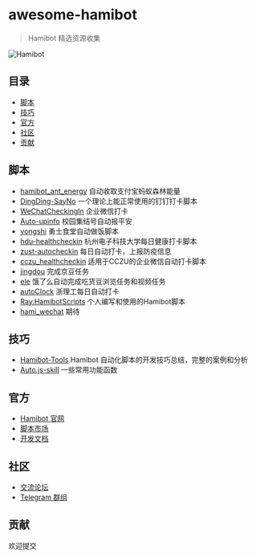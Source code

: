 # awesome-hamibot
> Hamibot 精选资源收集

![Hamibot](https://repository-images.githubusercontent.com/317106172/7d373900-616e-11eb-9170-ba931b11f1cb)

## 目录

- [脚本](#脚本)
- [技巧](#技巧)
- [官方](#官方)
- [社区](#社区)
- [贡献](#贡献)

## 脚本

- [hamibot_ant_energy](https://github.com/twocold0451/hamibot_ant_energy) 自动收取支付宝蚂蚁森林能量
- [DingDing-SayNo](https://github.com/fangyk-rel/DingDing-SayNo) 一个理论上能正常使用的钉钉打卡脚本
- [WeChatCheckingIn](https://github.com/hlsky1988/WeChatCheckingIn) 企业微信打卡
- [Auto-upinfo](https://github.com/cnsource/Auto-upinfo) 校园集结号自动报平安
- [yongshi](https://github.com/fnoopv/yongshi) 勇士食堂自动做饭脚本
- [hdu-healthcheckin](https://github.com/Leo-Mu/hdu-healthcheckin) 杭州电子科技大学每日健康打卡脚本
- [zust-autocheckin](https://github.com/ShaoaAllen/zust-autocheckin) 每日自动打卡，上报防疫信息
- [cczu_healthcheckin](https://github.com/HellSakura/cczu_healthcheckin) 适用于CCZU的企业微信自动打卡脚本
- [jingdou](https://github.com/67here/jingdou) 完成京豆任务
- [ele](https://github.com/67here/ele) 饿了么自动完成吃货豆浏览任务和视频任务
- [autoClock](https://github.com/CaoAnda/autoClock) 浙理工每日自动打卡
- [Ray.HamibotScripts](https://github.com/RayWangQvQ/Ray.HamibotScripts) 个人编写和使用的Hamibot脚本
- [hami_wechat](https://github.com/gaoyunzhi/hami_wechat) 期待

## 技巧

- [Hamibot-Tools](https://github.com/cnsource/Hamibot-Tools) Hamibot 自动化脚本的开发技巧总结，完整的案例和分析
- [Auto.js-skill](https://github.com/67here/Auto.js-skill) 一些常用功能函数

## 官方

- [Hamibot 官网](https://hamibot.com/)
- [脚本市场](https://hamibot.com/marketplace)
- [开发文档](https://docs.hamibot.com/)

## 社区

- [交流论坛](https://shadowq.com/n-Hamibot-1.html)
- [Telegram 群组](https://t.me/HamibotChat)

## 贡献

欢迎提交
